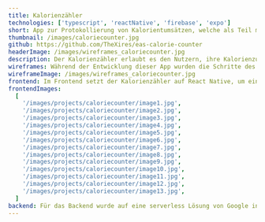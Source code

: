 ```yaml
---
title: Kalorienzähler
technologies: ['typescript', 'reactNative', 'firebase', 'expo']
short: App zur Protokollierung von Kalorientumsätzen, welche als Teil meiner Bacherlorarbeit erstellt wurde.
thumbnail: /images/caloriecounter.jpg
github: https://github.com/TheXires/eas-calorie-counter
headerImage: /images/wireframes_caloriecounter.jpg
description: Der Kalorienzähler erlaubt es den Nutzern, ihre Kalorienzufuhr zu protokollieren und kontrollieren. Ein Fortschrittsbalken auf der Startseite zeigt an, wie viele Kalorien bis zu dem in den Einstellungen festgelegten Kalorienziel aufgenommen werden können. Neben Kalorien können auch Fette, Kohlenhydrate und Proteine erfasst werden. Einmal erstellte Speisen und Getränke, werden gespeichert und können anschließend immer wieder verwendet werden. Außerdem ist es den Nutzern möglich zu diesen ein Bild hinzuzufügen, um sie leichter wiedererkennen zu können. Die erfassten Daten können übersichtlich in einer Statistik angesehen werden, welche ebenfalls die Möglichkeit bietet, das vom Nutzer in den Einstellungen eingetragene Gewicht zu visualisieren und über einen längeren Zeitraum als Graph darzustellen.
wireframes: Während der Entwicklung dieser App wurden die Schritte des Software Development Life Cycles nacheinander durchlaufen. Dazu gehört auch das Erstellen von Wireframes und/oder eines Prototyps. Da dies ein effizienteres Erstellen und Ausprobieren unterschiedlicher Designs erlaubt und so den Entwicklungsprozess vereinfacht und optimiert.
wireframeImage: /images/wireframes_caloriecounter.jpg
frontend: Im Frontend setzt der Kalorienzähler auf React Native, um eine native und plattformübergreifende Anwendung zu ermöglichen. Neben einem modernen und zeitlosen Design bietet die App einen dunklen und einen hellen Modus, welcher je nach Geräteeinstellungen automatisch verwendet wird. Darüber hinaus wird neben Deutsch auch die englische Sprache unterstützt. Aufgrund der Verwendung von i18n können in Zukunft auch weitere Sprachen einfach hinzugefügt werden. Um die App auch ohne Mac auf einem iPhone testen zu können, wurde Expo verwendet. Da neben den in Expo implementierten Feature weitere native Funktionen benötigt werden, wurde mithilfe der Expo Application Services (EAS) ein eigener Dev Client erstellt.
frontendImages:
  [
    '/images/projects/caloriecounter/image1.jpg',
    '/images/projects/caloriecounter/image2.jpg',
    '/images/projects/caloriecounter/image3.jpg',
    '/images/projects/caloriecounter/image4.jpg',
    '/images/projects/caloriecounter/image5.jpg',
    '/images/projects/caloriecounter/image6.jpg',
    '/images/projects/caloriecounter/image7.jpg',
    '/images/projects/caloriecounter/image8.jpg',
    '/images/projects/caloriecounter/image9.jpg',
    '/images/projects/caloriecounter/image10.jpg',
    '/images/projects/caloriecounter/image11.jpg',
    '/images/projects/caloriecounter/image12.jpg',
    '/images/projects/caloriecounter/image13.jpg',
  ]
backend: Für das Backend wurde auf eine serverless Lösung von Google in Form von Firebase gesetzt. Konkret wurden dabei vier konkrete Firebase Dienste verwendet. Authentication für die Nutzer- und Rechteverwaltung, sodass Nutzer sich registrieren und einloggen können und sichergestellt wird, dass jeder Nutzer nur Zugriff auf die eigenen Daten hat. Für das strukturierte Speichern von Informationen und Daten wurde auf die dokumentenbasierte Datenbank Cloud Firebase gesetzt. Um das Hochladen und Anzeigen von Bildern in der App zu ermöglichen, wird der Cloud Storage genutzt. Um darüber hinaus weitere Funktionalitäten zu ermöglichen, wurden einige Cloud Functions hinzugefügt, die beispielsweise das Erstellen der Statistiken und Löschen von Benutzerkonten ermöglichen.
---
```


